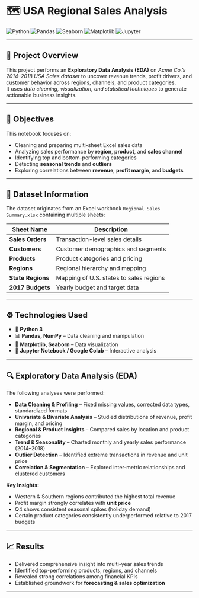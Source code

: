 # 🗺️ USA Regional Sales Analysis

![Python](https://img.shields.io/badge/Python-3.8%2B-blue)
![Pandas](https://img.shields.io/badge/Pandas-Data%20Analysis-green)
![Seaborn](https://img.shields.io/badge/Seaborn-Visualization-orange)
![Matplotlib](https://img.shields.io/badge/Matplotlib-EDA%20Plots-red)
![Jupyter](https://img.shields.io/badge/Jupyter-Notebook-lightgrey)

---

## 🏢 Project Overview

This project performs an **Exploratory Data Analysis (EDA)** on *Acme Co.’s 2014–2018 USA Sales dataset* to uncover revenue trends, profit drivers, and customer behavior across regions, channels, and product categories.  
It uses *data cleaning, visualization, and statistical techniques* to generate actionable business insights.

---

## 📌 Objectives

This notebook focuses on:
- Cleaning and preparing multi-sheet Excel sales data  
- Analyzing sales performance by **region**, **product**, and **sales channel**  
- Identifying top and bottom-performing categories  
- Detecting **seasonal trends** and **outliers**  
- Exploring correlations between **revenue**, **profit margin**, and **budgets**

---

## 🧠 Dataset Information

The dataset originates from an Excel workbook `Regional Sales Summary.xlsx` containing multiple sheets:

| Sheet Name | Description |
|-------------|-------------|
| **Sales Orders** | Transaction-level sales details |
| **Customers** | Customer demographics and segments |
| **Products** | Product categories and pricing |
| **Regions** | Regional hierarchy and mapping |
| **State Regions** | Mapping of U.S. states to sales regions |
| **2017 Budgets** | Yearly budget and target data |

---

## ⚙️ Technologies Used

- 🐍 **Python 3**  
- 📊 **Pandas, NumPy** – Data cleaning and manipulation  
- 🎨 **Matplotlib, Seaborn** – Data visualization  
- 📓 **Jupyter Notebook / Google Colab** – Interactive analysis  

---

## 🔍 Exploratory Data Analysis (EDA)

The following analyses were performed:  
- **Data Cleaning & Profiling** – Fixed missing values, corrected data types, standardized formats  
- **Univariate & Bivariate Analysis** – Studied distributions of revenue, profit margin, and pricing  
- **Regional & Product Insights** – Compared sales by location and product categories  
- **Trend & Seasonality** – Charted monthly and yearly sales performance (2014–2018)  
- **Outlier Detection** – Identified extreme transactions in revenue and unit price  
- **Correlation & Segmentation** – Explored inter-metric relationships and clustered customers  

**Key Insights:**  
- Western & Southern regions contributed the highest total revenue  
- Profit margin strongly correlates with **unit price**  
- Q4 shows consistent seasonal spikes (holiday demand)  
- Certain product categories consistently underperformed relative to 2017 budgets  

---

## 📈 Results

- Delivered comprehensive insight into multi-year sales trends  
- Identified top-performing products, regions, and channels  
- Revealed strong correlations among financial KPIs  
- Established groundwork for **forecasting & sales optimization**  

---
